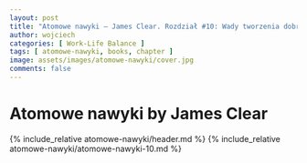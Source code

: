 ```yaml
---
layout: post
title: "Atomowe nawyki — James Clear. Rozdział #10: Wady tworzenia dobrych nawyków"
author: wojciech
categories: [ Work-Life Balance ]
tags: [ atomowe-nawyki, books, chapter ]
image: assets/images/atomowe-nawyki/cover.jpg
comments: false
---
```


# Atomowe nawyki by James Clear

{% include_relative atomowe-nawyki/header.md %}
{% include_relative atomowe-nawyki/atomowe-nawyki-10.md %}
